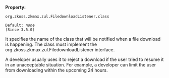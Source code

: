 **Property:**

`org.zkoss.zkmax.zul.FiledownloadListener.class`

`Default: `<i>`none`</i>  
`[Since 3.5.0]`

It specifies the name of the class that will be notified when a file
download is happening. The class must implement the
<javadoc type="interface">org.zkoss.zkmax.zul.FiledownloadListener</javadoc>
interface.

A developer usually uses it to reject a download if the user tried to
resume it in an unacceptable situation. For example, a developer can
limit the user from downloading within the upcoming 24 hours.
